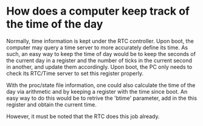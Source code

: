 # How does a computer keep track of the time of the day

Normally, time information is kept under the RTC controller. Upon boot, the computer may query a time server to more accurately define its time. As such, an easy way to keep the time of day would be to keep the seconds of the current day in a register and the number of ticks in the current second in another, and update them accordingly. Upon boot, the PC only needs to check its RTC/Time server to set this register properly.

With the proc/state file information, one could also calculate the time of the day via arithmetic and by keeping a register with the time since boot. An easy way to do this would be to retrive the 'btime' parameter, add in the this register and obtain the current time. 

However, it must be noted that the RTC does this job already.